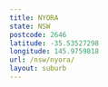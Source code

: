```yaml
---
title: NYORA
state: NSW
postcode: 2646
latitude: -35.53527298
longitude: 145.9759818
url: /nsw/nyora/
layout: suburb
---
```

